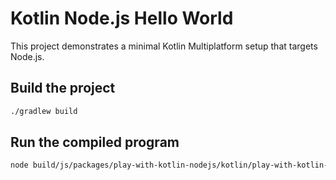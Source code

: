 # Kotlin Node.js Hello World

This project demonstrates a minimal Kotlin Multiplatform setup that targets Node.js.

## Build the project

```bash
./gradlew build
```

## Run the compiled program

```bash
node build/js/packages/play-with-kotlin-nodejs/kotlin/play-with-kotlin-nodejs.js
```

